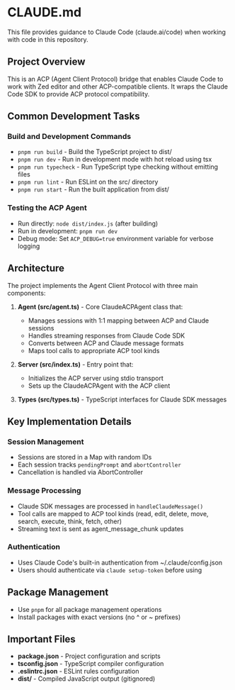 # CLAUDE.md

This file provides guidance to Claude Code (claude.ai/code) when working with code in this repository.

## Project Overview

This is an ACP (Agent Client Protocol) bridge that enables Claude Code to work with Zed editor and other ACP-compatible clients. It wraps the Claude Code SDK to provide ACP protocol compatibility.

## Common Development Tasks

### Build and Development Commands

- `pnpm run build` - Build the TypeScript project to dist/
- `pnpm run dev` - Run in development mode with hot reload using tsx
- `pnpm run typecheck` - Run TypeScript type checking without emitting files
- `pnpm run lint` - Run ESLint on the src/ directory
- `pnpm run start` - Run the built application from dist/

### Testing the ACP Agent

- Run directly: `node dist/index.js` (after building)
- Run in development: `pnpm run dev`
- Debug mode: Set `ACP_DEBUG=true` environment variable for verbose logging

## Architecture

The project implements the Agent Client Protocol with three main components:

1. **Agent (src/agent.ts)** - Core ClaudeACPAgent class that:
   - Manages sessions with 1:1 mapping between ACP and Claude sessions
   - Handles streaming responses from Claude Code SDK
   - Converts between ACP and Claude message formats
   - Maps tool calls to appropriate ACP tool kinds

2. **Server (src/index.ts)** - Entry point that:
   - Initializes the ACP server using stdio transport
   - Sets up the ClaudeACPAgent with the ACP client

3. **Types (src/types.ts)** - TypeScript interfaces for Claude SDK messages

## Key Implementation Details

### Session Management

- Sessions are stored in a Map with random IDs
- Each session tracks `pendingPrompt` and `abortController`
- Cancellation is handled via AbortController

### Message Processing

- Claude SDK messages are processed in `handleClaudeMessage()`
- Tool calls are mapped to ACP tool kinds (read, edit, delete, move, search, execute, think, fetch, other)
- Streaming text is sent as agent_message_chunk updates

### Authentication

- Uses Claude Code's built-in authentication from ~/.claude/config.json
- Users should authenticate via `claude setup-token` before using

## Package Management

- Use `pnpm` for all package management operations
- Install packages with exact versions (no ^ or ~ prefixes)

## Important Files

- **package.json** - Project configuration and scripts
- **tsconfig.json** - TypeScript compiler configuration
- **.eslintrc.json** - ESLint rules configuration
- **dist/** - Compiled JavaScript output (gitignored)
